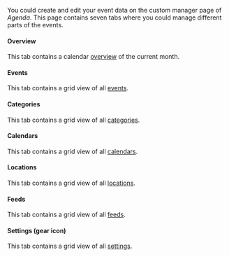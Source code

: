 You could create and edit your event data on the custom manager page of _Agenda_. This page contains seven tabs where you could manage different parts of the events.

#### Overview 

This tab contains a calendar [overview](01_Overview) of the current month.

#### Events 

This tab contains a grid view of all [events](02_Events).

#### Categories 

This tab contains a grid view of all [categories](03_Categories).

#### Calendars 

This tab contains a grid view of all [calendars](04_Calendars).

#### Locations 

This tab contains a grid view of all [locations](05_Locations).

#### Feeds 

This tab contains a grid view of all [feeds](06_Feeds).

#### Settings (gear icon) 

This tab contains a grid view of all [settings](07_Settings).
